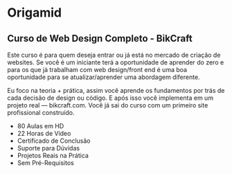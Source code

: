 # Origamid
## Curso de Web Design Completo - BikCraft

Este curso é para quem deseja entrar ou já está no mercado de criação de websites. Se você é um iniciante terá a oportunidade de aprender do zero e para os que já trabalham com web design/front end é uma boa oportunidade para se atualizar/aprender uma abordagem diferente.

Eu foco na teoria + prática, assim você aprende os fundamentos por trás de cada decisão de design ou código. E após isso você implementa em um projeto real — bikcraft.com. Você já sai do curso com um primeiro site profissional construído.

- 80 Aulas em HD
- 22 Horas de Vídeo
- Certificado de Conclusão
- Suporte para Dúvidas
- Projetos Reais na Prática
- Sem Pré-Requisitos
